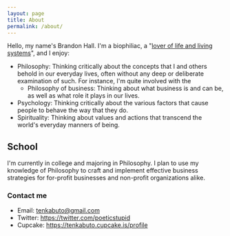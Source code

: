 ```yaml
---
layout: page
title: About
permalink: /about/
---
```


Hello, my name's Brandon Hall. I'm a biophiliac, a "[lover of life and living systems](http://wikipedia.en.org/wiki/Biophilia_hypothesis "Biophilia hypothesis")", and I enjoy:

* Philosophy: Thinking critically about the concepts that I and others behold in our everyday lives, often without any deep or deliberate examination of such. For instance, I'm quite involved with the
    * Philosophy of business: Thinking about what business is and can be, as well as what role it plays in our lives.
* Psychology: Thinking critically about the various factors that cause people to behave the way that they do.
* Spirituality: Thinking about values and actions that transcend the world's everyday manners of being.

## School
I'm currently in college and majoring in Philosophy. I plan to use my knowledge of Philosophy to craft and implement effective business strategies for for-profit businesses and non-profit organizations alike.

### Contact me

* Email: <tenkabuto@gmail.com>
* Twitter: <https://twitter.com/poeticstupid>
* Cupcake: <https://tenkabuto.cupcake.is/profile>
